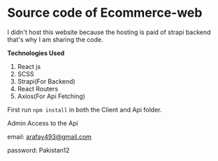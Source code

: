 # Source code of Ecommerce-web

I didn't host this website because the hosting is paid of strapi backend that's why I am sharing the code.

**Technologies Used**
1. React js
2. SCSS
3. Strapi(For Backend)
4. React Routers
5. Axios(For Api Fetching)

First run ```npm install``` in both the Client and Api folder.

Admin Access to the Api

email: arafay493@gmail.com

password: Pakistan12

